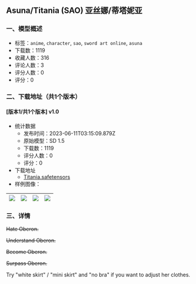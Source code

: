 ## Asuna/Titania (SAO) 亚丝娜/蒂塔妮亚
### 一、模型概述

- 标签：`anime`, `character`, `sao`, `sword art online`, `asuna`
- 下载数：1119
- 收藏人数：316
- 评论人数：3
- 评分人数：0
- 评分：0

### 二、下载地址（共1个版本）

#### [版本1/共1个版本] v1.0

- 统计数据
  - 发布时间：2023-06-11T03:15:09.879Z
  - 原始模型：SD 1.5
  - 下载数：1119
  - 评分人数：0
  - 评分：0
- 下载地址
  - [Titania.safetensors](https://civitai.com/api/download/models/93498)
- 样例图像：

| <img src="https://image.civitai.com/xG1nkqKTMzGDvpLrqFT7WA/3ec6c81f-b7de-4bbd-b5e3-a2e4b42d3389/width=450/1103584.jpeg" /> | <img src="https://image.civitai.com/xG1nkqKTMzGDvpLrqFT7WA/4c5294f3-8baf-42d1-abd3-86837ea373fb/width=450/1103585.jpeg" /> | <img src="https://image.civitai.com/xG1nkqKTMzGDvpLrqFT7WA/49131d4b-5f85-4850-96af-329ec3baf87f/width=450/1103586.jpeg" /> | <img src="https://image.civitai.com/xG1nkqKTMzGDvpLrqFT7WA/43a1ddea-48fc-4c4a-a03f-63c0e2d588eb/width=450/1103588.jpeg" /> |
| ---- | ---- | ---- | ---- |


### 三、详情
<p><s>Hate Oberon.</s></p><p><s>Understand Oberon.</s></p><p><s>Become Oberon.</s></p><p><s>Surpass Oberon.</s></p><p>Try "white skirt" / "mini skirt" and "no bra" if you want to adjust her clothes.</p>